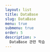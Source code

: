 ```yaml
---
layout: list
title: DataBase
slug: DataBase
menu: true
submenu: true
order: 5
description: >
  DataBase 관련 학습
---
```

